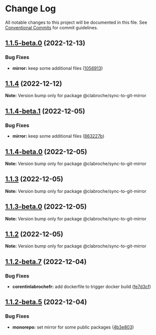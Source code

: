 # Change Log

All notable changes to this project will be documented in this file.
See [Conventional Commits](https://conventionalcommits.org) for commit guidelines.

## [1.1.5-beta.0](https://github.com/clabroche/monorepo/compare/v1.1.2-beta.11...v1.1.5-beta.0) (2022-12-13)

### Bug Fixes

* **mirror:** keep some additional files ([1056913](https://github.com/clabroche/monorepo/commit/105691324f325c85d452b0b1d35837eebffdc0f4))

## [1.1.4](https://github.com/clabroche/monorepo/compare/v1.1.4-beta.5...v1.1.4) (2022-12-12)

**Note:** Version bump only for package @clabroche/sync-to-git-mirror

## [1.1.4-beta.1](https://github.com/clabroche/monorepo/compare/v1.1.4-beta.0...v1.1.4-beta.1) (2022-12-05)

### Bug Fixes

* **mirror:** keep some additional files ([863227b](https://github.com/clabroche/monorepo/commit/863227bc243ebae0aa318679a2b0e608ec6ab361))

## [1.1.4-beta.0](https://github.com/clabroche/monorepo/compare/v1.1.3...v1.1.4-beta.0) (2022-12-05)

**Note:** Version bump only for package @clabroche/sync-to-git-mirror

## [1.1.3](https://github.com/clabroche/monorepo/compare/v1.1.3-beta.0...v1.1.3) (2022-12-05)

**Note:** Version bump only for package @clabroche/sync-to-git-mirror

## [1.1.3-beta.0](https://github.com/clabroche/monorepo/compare/v1.1.2...v1.1.3-beta.0) (2022-12-05)

**Note:** Version bump only for package @clabroche/sync-to-git-mirror

## [1.1.2](https://github.com/clabroche/monorepo/compare/v1.1.2-beta.11...v1.1.2) (2022-12-05)

**Note:** Version bump only for package @clabroche/sync-to-git-mirror

## [1.1.2-beta.7](https://github.com/clabroche/monorepo/compare/v1.1.2-beta.6...v1.1.2-beta.7) (2022-12-04)

### Bug Fixes

* **corentinlabrochefr:** add dockerfile to trigger docker build ([fe7d3cf](https://github.com/clabroche/monorepo/commit/fe7d3cf51633bcf1636d051fcaf3a96e0e15bfba))

## [1.1.2-beta.5](https://github.com/clabroche/monorepo/compare/v1.1.2-beta.4...v1.1.2-beta.5) (2022-12-04)

### Bug Fixes

* **monorepo:** set mirror for some public packages ([4b3e803](https://github.com/clabroche/monorepo/commit/4b3e803093d6cfa6aeff0942da23d9a460fe2b00))
